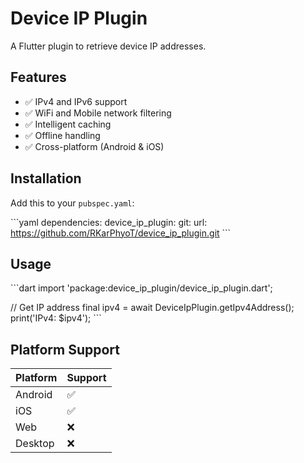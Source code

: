 # Device IP Plugin

A Flutter plugin to retrieve device IP addresses.

## Features

- ✅ IPv4 and IPv6 support
- ✅ WiFi and Mobile network filtering
- ✅ Intelligent caching
- ✅ Offline handling
- ✅ Cross-platform (Android & iOS)

## Installation

Add this to your `pubspec.yaml`:

\`\`\`yaml
dependencies:
  device_ip_plugin:
    git:
      url: https://github.com/RKarPhyoT/device_ip_plugin.git
\`\`\`

## Usage

\`\`\`dart
import 'package:device_ip_plugin/device_ip_plugin.dart';

// Get IP address
final ipv4 = await DeviceIpPlugin.getIpv4Address();
print('IPv4: $ipv4');
\`\`\`

## Platform Support

| Platform | Support |
|----------|---------|
| Android  | ✅      |
| iOS      | ✅      |
| Web      | ❌      |
| Desktop  | ❌      |
